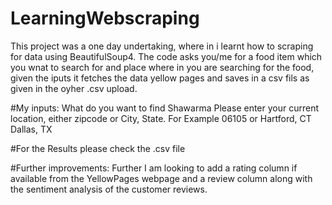 # LearningWebscraping
This project was a one day undertaking, where in i learnt how to scraping for data using BeautifulSoup4.
The code asks you/me for a food item which you wnat to search for and place where in you are searching for the food, 
given the iputs it fetches the data yellow pages and saves in a csv fils as given in the oyher .csv upload.

#My inputs:
What do you want to find
Shawarma
Please enter your current location, either zipcode or City, State. For Example 06105 or Hartford, CT
Dallas, TX

#For the Results please check the .csv file

#Further improvements:
Further I am looking to add a rating column if available from the YellowPages webpage and a review column along with the 
sentiment analysis of the customer reviews. 
